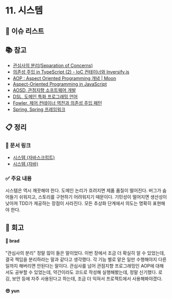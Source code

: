 # 11. 시스템

## :pushpin: 이슈 리스트

## :books: 참고

- [관심사의 분리(Separation of Concerns)](https://kwangyulseo.com/2015/05/29/%EA%B4%80%EC%8B%AC%EC%82%AC%EC%9D%98-%EB%B6%84%EB%A6%ACseparation-of-concerns/)
- [의존성 주입 in TypeScript (2) - IoC 컨테이너와 Inversify.js](https://velog.io/@server30sopt/IoC-Container)
- [AOP : Aspect Oriented Programming 개념 | Moon](https://gmoon92.github.io/spring/aop/2019/01/15/aspect-oriented-programming-concept.html)
- [Aspect-Oriented Programming in JavaScript](https://blog.bitsrc.io/aspect-oriented-programming-in-javascript-c4cb43f6bfcc)
- [AOSD, 관점지향 소프트웨어 개발](http://aosd.net)
- [DSL, 도메인 특화 프로그래밍 언어](http://en.wikipedia.org/wiki/Domain-specific_programming_language)
- [Fowler, 제어 컨테이너 역전과 의존성 주입 패턴](http://martinfowler.com/articles/injection.html)
- [Spring, Spring 프레임워크](http://www.springsource.org/)

## :clipboard: 정리

### :link: 문서 링크

- [시스템 (자바스크립트)](./brad_javascript.md)
- [시스템 (자바)](./heewhy_java.md)

### :white_check_mark: 주요 내용

시스템은 역시 깨끗해야 한다. 도메인 논리가 흐려지면 제품 품질이 떨어진다. 버그가 숨어들기 쉬워지고, 스토리를 구현하기 어려워지기 때문이다. 기민성이 떨어지면
생산성이 낮아져 TDD가 제공하는 장점이 사라진다.
모든 추상화 단계에서 의도는 명확히 표현해야 한다.

## :pray: 회고

#### :bread: brad

"관심사의 분리" 정말 많이 들은 말이었다. 이번 장에서 조금 더 확실히 알 수 있었는데, 결국 책임을 분리하라는 말과 같다고 생각했다. 각 기능 별로 맡은 일만 수행해야지 다른 일까지 해버리면 안된다는 말이다.
관심사를 넘어 관점지향 프로그래밍인 AOP에 대해서도 공부할 수 있었는데, 약간이라도 코드로 작성해 실행해봤는데, 정말 신기했다. 로깅, 보안 등에 자주 사용된다고 하는데, 조금 더 익혀서 프로젝트에서 사용해봐야겠다.

#### :sunglasses: yun
